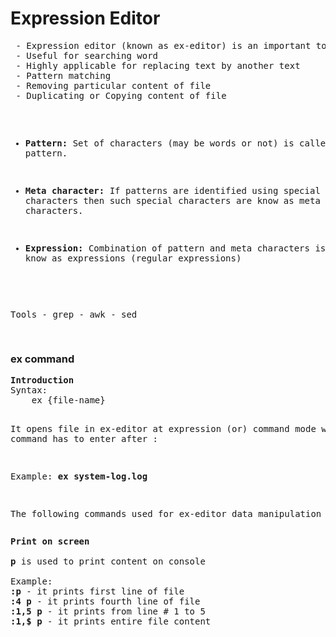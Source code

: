 <h1>Expression Editor</h1>
<pre>
 - Expression editor (known as ex-editor) is an important tool in Linux.
 - Useful for searching word
 - Highly applicable for replacing text by another text
 - Pattern matching
 - Removing particular content of file
 - Duplicating or Copying content of file

 - <b>Pattern:</b> Set of characters (may be words or not) is called pattern.
 
 - <b>Meta character:</b> If patterns are identified using special characters 
 then such special characters are know as meta characters.
 
 - <b>Expression:</b> Combination of pattern and meta characters is 
 know as expressions (regular expressions)
 
 Tools
 	- grep
 	- awk
 	- sed
 	
</pre>

<h3>ex command</h3>
<pre>
<b>Introduction</b>
Syntax:
	ex {file-name}

It opens file in ex-editor at expression (or) command 
mode where command has to enter after :

Example: <b>ex system-log.log</b>


The following commands used for ex-editor data manipulation 
</pre>

<pre>
<b>Print on screen</b>

<b>p</b> is used to print content on console

Example:
<b>:p</b> - it prints first line of file
<b>:4 p</b> - it prints fourth line of file
<b>:1,5 p</b> - it prints from line # 1 to 5
<b>:1,$ p</b> - it prints entire file content

</pre>




